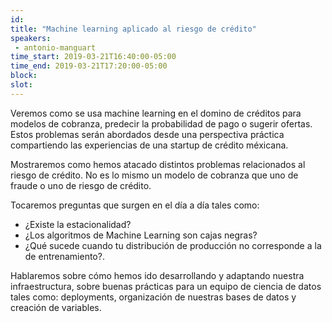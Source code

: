 ```yaml
---
id: 
title: "Machine learning aplicado al riesgo de crédito"
speakers:
 - antonio-manguart
time_start: 2019-03-21T16:40:00-05:00
time_end: 2019-03-21T17:20:00-05:00
block: 
slot: 
---
```


Veremos como se usa machine learning en el domino de créditos para modelos de cobranza, predecir la probabilidad de pago o sugerir ofertas. Estos problemas serán abordados desde una perspectiva práctica compartiendo las experiencias de una startup de crédito méxicana.

Mostraremos como hemos atacado distintos problemas relacionados al riesgo de crédito. No es lo mismo un modelo de cobranza que uno de fraude o uno de riesgo de crédito.

Tocaremos preguntas que surgen en el día a día tales como:
<ul>
 	<li>¿Existe la estacionalidad?</li>
 	<li>¿Los algoritmos de Machine Learning son cajas negras?</li>
 	<li>¿Qué sucede cuando tu distribución de producción no corresponde a la de entrenamiento?.</li>
</ul>
Hablaremos sobre cómo hemos ido desarrollando y adaptando nuestra infraestructura, sobre buenas prácticas para un equipo de ciencia de datos tales como: deployments, organización de nuestras bases de datos y creación de variables.

&nbsp;